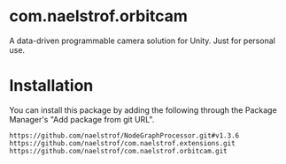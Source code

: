 # com.naelstrof.orbitcam

A data-driven programmable camera solution for Unity. Just for personal use.

# Installation

You can install this package by adding the following through the Package Manager's "Add package from git URL".

`https://github.com/naelstrof/NodeGraphProcessor.git#v1.3.6`
`https://github.com/naelstrof/com.naelstrof.extensions.git`
`https://github.com/naelstrof/com.naelstrof.orbitcam.git`
